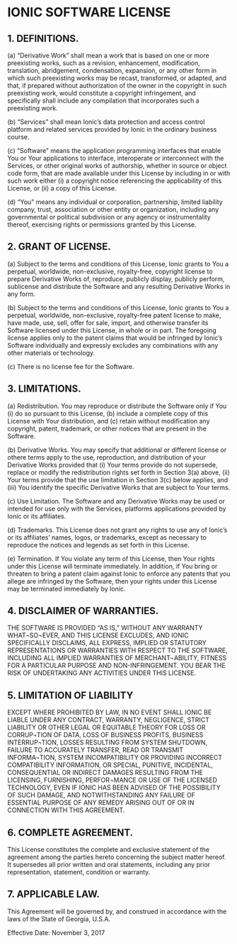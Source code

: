 # IONIC SOFTWARE LICENSE
## 1. DEFINITIONS.  
(a) “Derivative Work” shall mean a work that is based on one or more preexisting works, such as a revision, enhancement, modification, translation, abridgement, condensation, expansion, or any other form in which such preexisting works may be recast, transformed, or adapted, and that, if prepared without authorization of the owner in the copyright in such preexisting work, would constitute a copyright infringement, and specifically shall include any compilation that incorporates such a preexisting work.  

(b) “Services” shall mean Ionic’s data protection and access control platform and related services provided by Ionic in the ordinary business course.  

(c) “Software” means the application programming interfaces that enable You or Your applications to interface, interoperate or interconnect with the Services, or other original works of authorship, whether in source or object code form, that are made available under this License by including in or with such work either (i) a copyright notice referencing the applicability of this License, or (ii) a copy of this License.  
 
(d) “You” means any individual or corporation, partnership, limited liability company, trust, association or other entity or organization, including any governmental or political subdivision or any agency or instrumentality thereof, exercising rights or permissions granted by this License.  

## 2. GRANT OF LICENSE.  
(a) Subject to the terms and conditions of this License, Ionic grants to You a perpetual, worldwide, non-exclusive, royalty-free, copyright license to prepare Derivative Works of, reproduce, publicly display, publicly perform, sublicense and distribute the Software and any resulting Derivative Works in any form.  

(b) Subject to the terms and conditions of this License, Ionic grants to You a perpetual, worldwide, non-exclusive, royalty-free patent license to make, have made, use, sell, offer for sale, import, and otherwise transfer its Software licensed under this License, in whole or in part. The foregoing license applies only to the patent claims that would be infringed by Ionic’s Software individually and expressly excludes any combinations with any other materials or technology.  

(c) There is no license fee for the Software.  

## 3. LIMITATIONS.  
(a) Redistribution. You may reproduce or distribute the Software only if You (i) do so pursuant to this License, (b) include a complete copy of this License with Your distribution, and (c) retain without modification any copyright, patent, trademark, or other notices that are present in the Software.  

(b) Derivative Works. You may specify that additional or different license or othere terms apply to the use, reproduction, and distribution of your Derivative Works provided that (i) Your terms provide do not supersede, replace or modify the redistribution rights set forth in Section 3(a) above, (ii) Your terms provide that the use limitation in Section 3(c) below applies, and (iii) You identify the specific Derivative Works that are subject to Your terms.  

(c) Use Limitation. The Software and any Derivative Works may be used or intended for use only with the Services, platforms applications provided by Ionic or its affiliates.  

(d) Trademarks. This License does not grant any rights to use any of Ionic’s or its affiliates’ names, logos, or trademarks, except as necessary to reproduce the notices and legends as set forth in this License.  

(e) Termination. If You violate any term of this License, then Your rights under this License will terminate immediately. In addition, if You bring or threaten to bring a patent claim against Ionic to enforce any patents that you allege are infringed by the Software, then your rights under this License may be terminated immediately by Ionic.  

## 4. DISCLAIMER OF WARRANTIES.  
THE SOFTWARE IS PROVIDED “AS IS,” WITHOUT ANY WARRANTY WHAT¬SO¬EVER, AND THIS LICENSE EXCLUDES, AND IONIC SPECIFICALLY DISCLAIMS, ALL EXPRESS, IMPLIED OR STATUTORY REPRESENTATIONS OR WARRANTIES WITH RESPECT TO THE SOFTWARE, INCLUDING ALL IMPLIED WARRANTIES OF MERCHANT¬ABILITY, FITNESS FOR A PARTICULAR PURPOSE AND NON-INFRINGEMENT. YOU BEAR THE RISK OF UNDERTAKING ANY ACTIVITIES UNDER THIS LICENSE.  

## 5. LIMITATION OF LIABILITY
EXCEPT WHERE PROHIBITED BY LAW, IN NO EVENT SHALL IONIC BE LIABLE UNDER ANY CONTRACT, WARRANTY, NEGLIGENCE, STRICT LIABILITY OR OTHER LEGAL OR EQUITABLE THEORY FOR LOSS OR CORRUP¬TION OF DATA, LOSS OF BUSINESS PROFITS, BUSINESS INTERRUP¬TION, LOSSES RESULTING FROM SYSTEM SHUTDOWN, FAILURE TO ACCURATELY TRANSFER, READ OR TRANSMIT INFORMA¬TION, SYSTEM INCOMPATIBILITY OR PROVIDING INCORRECT COMPATIBILITY INFORMATION, OR SPECIAL, PUNITIVE, INCIDENTAL, CONSEQUENTIAL OR INDIRECT DAMAGES RESULTING FROM THE LICENSING, FURNISHING, PERFOR¬MANCE OR USE OF THE LICENSED TECHNOLOGY, EVEN IF IONIC HAS BEEN ADVISED OF THE POSSIBILITY OF SUCH DAMAGE, AND NOTWITHSTANDING ANY FAILURE OF ESSENTIAL PURPOSE OF ANY REMEDY ARISING OUT OF OR IN CONNECTION WITH THIS AGREEMENT.  

## 6. COMPLETE AGREEMENT.  
This License constitutes the complete and exclusive statement of the agreement among the parties hereto concerning the subject matter hereof.  It supersedes all prior written and oral statements, including any prior representation, statement, condition or warranty.  

## 7. APPLICABLE LAW.  
This Agreement will be governed by, and construed in accordance with the laws of the State of Georgia, U.S.A.  

Effective Date: November 3, 2017

